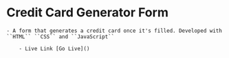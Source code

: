# Credit Card Generator Form
    - A form that generates a credit card once it's filled. Developed with ``HTML`` ``CSS`` and ``JavaScript``

        - Live Link [Go Live]()
    